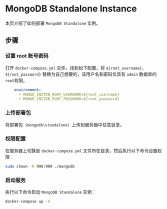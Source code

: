 # MongoDB Standalone Instance

本页介绍了如何部署 `MongoDB Standalone` 实例。

## 步骤

### 设置 root 账号密码

打开 `docker-compose.yml` 文件，找到如下配置，将 `${root_username}`、`${root_password}` 替换为自己想要的，该用户名和密码仅具有 `admin` 数据库的 `root`权限。

```yaml
    environment:
      - MONGO_INITDB_ROOT_USERNAME=${root_username}
      - MONGO_INITDB_ROOT_PASSWORD=${root_password}
```

### 上传部署包

将部署包（`mongodb\standalone`）上传到服务器中任意目录。

### 权限配置

在服务器上切换到 `docker-compose.yml` 文件所在目录，然后执行以下命令设置权限：

```bash
sudo chown -R 999:999 ./mongodb
```

### 启动服务

执行以下命令启动 `MongoDB Standalone` 实例：

```bash
docker-compose up -d
```
